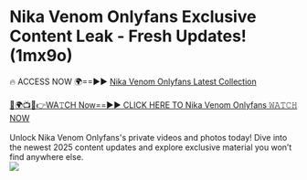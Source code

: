 # Nika Venom Onlyfans Exclusive Content Leak - Fresh Updates! (1mx9o)

🔥 ACCESS NOW 🌍==►► <a href="https://tinyurl.com/kvy9nzfs" rel="nofollow">Nika Venom Onlyfans Latest Collection</a>
<br><br>
[🔴🌍📺📱👉WA𝚃CH Now==►► CLICK HERE TO Nika Venom Onlyfans 𝚆𝙰𝚃𝙲𝙷 NOW](https://tinyurl.com/kvy9nzfs)
<br><br>
Unlock Nika Venom Onlyfans's private videos and photos today! Dive into the newest 2025 content updates and explore exclusive material you won’t find anywhere else.
<br>
<a href="https://tinyurl.com/kvy9nzfs" rel="nofollow" data-target="animated-image.originalLink"><img src="https://camo.githubusercontent.com/8a4f000d20f83aca3bf7ec5f350d767afa0574a8a352519fd8cfa583a6f93a33/68747470733a2f2f692e696d6775722e636f6d2f644a486b345a712e676966" data-canonical-src="https://i.imgur.com/dJHk4Zq.gif" style="max-width: 100%; display: inline-block;" data-target="animated-image.originalImage"></a>
<br>
